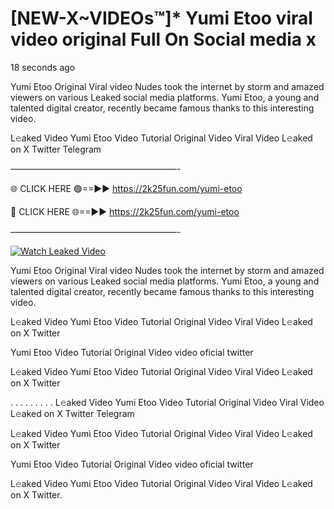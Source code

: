 # [NEW-X~VIDEOs™]* Yumi Etoo viral video original Full On Social media x

18 seconds ago

Yumi Etoo Original Viral video Nudes took the internet by storm and amazed viewers on various Leaked social media platforms. Yumi Etoo, a young and talented digital creator, recently became famous thanks to this interesting video.

L𝚎aked Video Yumi Etoo Video Tutorial Original Video Viral Video L𝚎aked on X Twitter Telegram

———————————————————-

🌐 CLICK HERE 🟢==►► https://2k25fun.com/yumi-etoo

🔴 CLICK HERE 🌐==►► https://2k25fun.com/yumi-etoo

———————————————————-

[![Watch Leaked Video](https://miro.medium.com/v2/resize:fit:828/format:webp/1*cilzJN44JGOrTw9NJCrNHA.gif "Watch Leaked Video")](https://2k25fun.com/yumi-etoo)

Yumi Etoo Original Viral video Nudes took the internet by storm and amazed viewers on various Leaked social media platforms. Yumi Etoo, a young and talented digital creator, recently became famous thanks to this interesting video.

L𝚎aked Video Yumi Etoo Video Tutorial Original Video Viral Video L𝚎aked on X Twitter

Yumi Etoo Video Tutorial Original Video video oficial twitter

L𝚎aked Video Yumi Etoo Video Tutorial Original Video Viral Video L𝚎aked on X Twitter

. . . . . . . . . L𝚎aked Video Yumi Etoo Video Tutorial Original Video Viral Video L𝚎aked on X Twitter Telegram

L𝚎aked Video Yumi Etoo Video Tutorial Original Video Viral Video L𝚎aked on X Twitter

Yumi Etoo Video Tutorial Original Video video oficial twitter

L𝚎aked Video Yumi Etoo Video Tutorial Original Video Viral Video L𝚎aked on X Twitter.